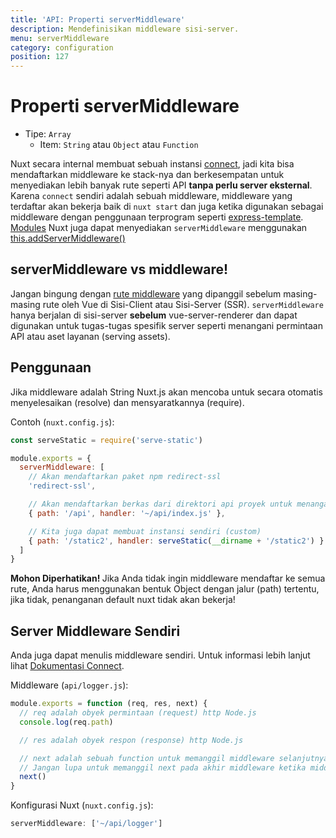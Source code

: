 ```yaml
---
title: 'API: Properti serverMiddleware'
description: Mendefinisikan middleware sisi-server.
menu: serverMiddleware
category: configuration
position: 127
---
```


# Properti serverMiddleware

- Tipe: `Array`
  - Item: `String` atau `Object` atau `Function`

Nuxt secara internal membuat sebuah instansi [connect](https://github.com/senchalabs/connect), jadi kita bisa mendaftarkan middleware ke stack-nya dan berkesempatan untuk menyediakan lebih banyak rute seperti API **tanpa perlu server eksternal**. Karena `connect` sendiri adalah sebuah middleware, middleware yang terdaftar akan bekerja baik di `nuxt start` dan juga ketika digunakan sebagai middleware dengan penggunaan terprogram seperti [express-template](https://github.com/nuxt-community/express-template). [Modules](/guide/modules) Nuxt juga dapat menyediakan `serverMiddleware` menggunakan [this.addServerMiddleware()](/api/internals-module-container#addservermiddleware-middleware-)

## serverMiddleware vs middleware!

Jangan bingung dengan [rute middleware](/guide/routing#middleware) yang dipanggil sebelum masing-masing rute oleh Vue di Sisi-Client atau Sisi-Server (SSR). `serverMiddleware` hanya berjalan di sisi-server **sebelum** vue-server-renderer dan dapat digunakan untuk tugas-tugas spesifik server seperti menangani permintaan API atau aset layanan (serving assets).

## Penggunaan

Jika middleware adalah String Nuxt.js akan mencoba untuk secara otomatis menyelesaikan (resolve) dan mensyaratkannya (require).

Contoh (`nuxt.config.js`):

```js
const serveStatic = require('serve-static')

module.exports = {
  serverMiddleware: [
    // Akan mendaftarkan paket npm redirect-ssl
    'redirect-ssl',

    // Akan mendaftarkan berkas dari direktori api proyek untuk menangani /api/*
    { path: '/api', handler: '~/api/index.js' },

    // Kita juga dapat membuat instansi sendiri (custom)
    { path: '/static2', handler: serveStatic(__dirname + '/static2') }
  ]
}
```

<div class="Alert Alert--danger">

<b>Mohon Diperhatikan! </b> Jika Anda tidak ingin middleware mendaftar ke semua rute, Anda harus menggunakan bentuk Object dengan jalur (path) tertentu, jika tidak, penanganan default nuxt tidak akan bekerja!

</div>

## Server Middleware Sendiri

Anda juga dapat menulis middleware sendiri. Untuk informasi lebih lanjut lihat [Dokumentasi Connect](https://github.com/senchalabs/connect#appusefn).

Middleware (`api/logger.js`):

```js
module.exports = function (req, res, next) {
  // req adalah obyek permintaan (request) http Node.js
  console.log(req.path)

  // res adalah obyek respon (response) http Node.js

  // next adalah sebuah function untuk memanggil middleware selanjutnya
  // Jangan lupa untuk memanggil next pada akhir middleware ketika middleware anda bukan sebuah titik pemberhentian (endpoint)!
  next()
}
```

Konfigurasi Nuxt (`nuxt.config.js`):

```js
serverMiddleware: ['~/api/logger']
```
